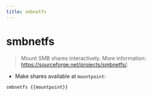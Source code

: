 ```yaml
---
title: smbnetfs
---
```

# smbnetfs

> Mount SMB shares interactively.
> More information: <https://sourceforge.net/projects/smbnetfs/>.

- Make shares available at `mountpoint`:

`smbnetfs {{mountpoint}}`
